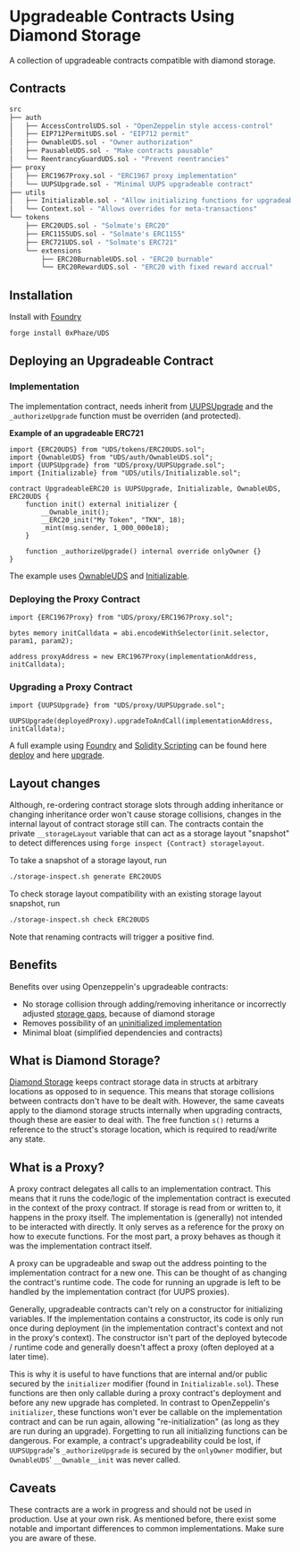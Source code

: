 # Upgradeable Contracts Using Diamond Storage

A collection of upgradeable contracts compatible with diamond storage.

## Contracts
```ml
src
├── auth
│   ├── AccessControlUDS.sol - "OpenZeppelin style access-control"
│   ├── EIP712PermitUDS.sol - "EIP712 permit"
│   ├── OwnableUDS.sol - "Owner authorization"
│   ├── PausableUDS.sol - "Make contracts pausable"
│   └── ReentrancyGuardUDS.sol - "Prevent reentrancies"
├── proxy
│   ├── ERC1967Proxy.sol - "ERC1967 proxy implementation"
│   └── UUPSUpgrade.sol - "Minimal UUPS upgradeable contract"
├── utils
│   ├── Initializable.sol - "Allow initializing functions for upgradeable contracts"
│   └── Context.sol - "Allows overrides for meta-transactions"
└── tokens
    ├── ERC20UDS.sol - "Solmate's ERC20"
    ├── ERC1155UDS.sol - "Solmate's ERC1155"
    ├── ERC721UDS.sol - "Solmate's ERC721"
    └── extensions
        ├── ERC20BurnableUDS.sol - "ERC20 burnable"
        └── ERC20RewardUDS.sol - "ERC20 with fixed reward accrual"
```


## Installation

Install with [Foundry](https://github.com/foundry-rs/foundry)
```sh
forge install 0xPhaze/UDS
```

## Deploying an Upgradeable Contract

### Implementation

The implementation contract, needs inherit from [UUPSUpgrade](./src/UUPSUpgrade.sol)
and the `_authorizeUpgrade` function must be overriden (and protected).

**Example of an upgradeable ERC721**

```solidity
import {ERC20UDS} from "UDS/tokens/ERC20UDS.sol";
import {OwnableUDS} from "UDS/auth/OwnableUDS.sol";
import {UUPSUpgrade} from "UDS/proxy/UUPSUpgrade.sol";
import {Initializable} from "UDS/utils/Initializable.sol";

contract UpgradeableERC20 is UUPSUpgrade, Initializable, OwnableUDS, ERC20UDS {
    function init() external initializer {
        __Ownable_init();
        __ERC20_init("My Token", "TKN", 18);
        _mint(msg.sender, 1_000_000e18);
    }

    function _authorizeUpgrade() internal override onlyOwner {}
}
```

The example uses [OwnableUDS](./src/auth/OwnableUDS.sol) and [Initializable](./src/utils/Initializable.sol).

### Deploying the Proxy Contract

```solidity
import {ERC1967Proxy} from "UDS/proxy/ERC1967Proxy.sol";

bytes memory initCalldata = abi.encodeWithSelector(init.selector, param1, param2);

address proxyAddress = new ERC1967Proxy(implementationAddress, initCalldata);
```

### Upgrading a Proxy Contract

```solidity
import {UUPSUpgrade} from "UDS/proxy/UUPSUpgrade.sol";

UUPSUpgrade(deployedProxy).upgradeToAndCall(implementationAddress, initCalldata);
```

A full example using [Foundry](https://book.getfoundry.sh) and [Solidity Scripting](https://book.getfoundry.sh/tutorials/solidity-scripting)
can be found here [deploy](./script/deploy.s.sol) and here [upgrade](./script/upgrade.s.sol).

## Layout changes

Although, re-ordering contract storage slots through adding inheritance or
changing inheritance order won't cause storage collisions,
changes in the internal layout of contract storage still can.
The contracts contain the private `__storageLayout` variable that can
act as a storage layout "snapshot" to detect differences using `forge inspect {Contract} storagelayout`.

To take a snapshot of a storage layout, run
```sh
./storage-inspect.sh generate ERC20UDS
```

To check storage layout compatibility with an existing storage layout snapshot, run
```sh
./storage-inspect.sh check ERC20UDS
```

Note that renaming contracts will trigger a positive find.

## Benefits

Benefits over using Openzeppelin's upgradeable contracts:
- No storage collision through adding/removing inheritance or incorrectly adjusted [storage gaps](https://docs.openzeppelin.com/contracts/4.x/upgradeable#storage_gaps), because of diamond storage
- Removes possibility of an [uninitialized implementation](https://medium.com/immunefi/wormhole-uninitialized-proxy-bugfix-review-90250c41a43a)
- Minimal bloat (simplified dependencies and contracts)


## What is Diamond Storage?

[Diamond Storage](https://medium.com/1milliondevs/new-storage-layout-for-proxy-contracts-and-diamonds-98d01d0eadb)
keeps contract storage data in structs at arbitrary locations as opposed to in sequence.
This means that storage collisions between contracts don't have to be dealt with.
However, the same caveats apply to the diamond storage structs internally when upgrading contracts,
though these are easier to deal with.
The free function `s()` returns a reference to the struct's storage location, which is required to
read/write any state.


## What is a Proxy?

A proxy contract delegates all calls to an implementation contract.
This means that it runs the code/logic of the implementation contract is executed in the context of the proxy contract.
If storage is read from or written to, it happens in the proxy itself.
The implementation is (generally) not intended to be interacted with directly.
It only serves as a reference for the proxy on how to execute functions.
For the most part, a proxy behaves as though it was the implementation contract itself.

A proxy can be upgradeable and swap out the address pointing to the implementation contract for a new one.
This can be thought of as changing the contract's runtime code.
The code for running an upgrade is left to be handled by the implementation contract (for UUPS proxies).

Generally, upgradeable contracts can't rely on a constructor for initializing variables.
If the implementation contains a constructor, its code is only run once during deployment (in the implementation contract's context and not in the proxy's context).
The constructor isn't part of the deployed bytecode / runtime code and generally doesn't affect a proxy (often deployed at a later time).

This is why it is useful to have functions that are internal and/or public secured by the `initializer`
modifier (found in `Initializable.sol`). These functions are then only callable during a proxy contract's deployment and before any new upgrade has completed.
In contrast to OpenZeppelin's `initializer`, these functions won't ever be callable on the implementation contract and can be run again, allowing "re-initialization" (as long as they are run during an upgrade).
Forgetting to run all initializing functions can be dangerous. 
For example, a contract's upgradeability could be lost, if
`UUPSUpgrade`'s `_authorizeUpgrade` is secured by the `onlyOwner` modifier, but `OwnableUDS`' `__Ownable__init` was never called.

## Caveats

These contracts are a work in progress and should not be used in production. Use at your own risk.
As mentioned before, there exist some notable and important differences to common implementations.
Make sure you are aware of these.